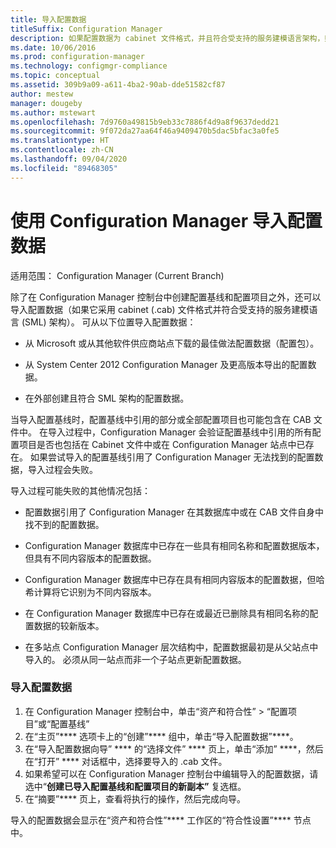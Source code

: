 ```yaml
---
title: 导入配置数据
titleSuffix: Configuration Manager
description: 如果配置数据为 cabinet 文件格式，并且符合受支持的服务建模语言架构，则将它导入。
ms.date: 10/06/2016
ms.prod: configuration-manager
ms.technology: configmgr-compliance
ms.topic: conceptual
ms.assetid: 309b9a09-a611-4ba2-90ab-dde51582cf87
author: mestew
manager: dougeby
ms.author: mstewart
ms.openlocfilehash: 7d9760a49815b9eb33c7886f4d9a8f9637dedd21
ms.sourcegitcommit: 9f072da27aa64f46a9409470b5dac5bfac3a0fe5
ms.translationtype: HT
ms.contentlocale: zh-CN
ms.lasthandoff: 09/04/2020
ms.locfileid: "89468305"
---
```

# <a name="import-configuration-data-with-configuration-manager"></a>使用 Configuration Manager 导入配置数据

适用范围：  Configuration Manager (Current Branch)

除了在 Configuration Manager 控制台中创建配置基线和配置项目之外，还可以导入配置数据（如果它采用 cabinet (.cab) 文件格式并符合受支持的服务建模语言 (SML) 架构）。 可从以下位置导入配置数据：  

- 从 Microsoft 或从其他软件供应商站点下载的最佳做法配置数据（配置包）。  

- 从 System Center 2012 Configuration Manager 及更高版本导出的配置数据。  

- 在外部创建且符合 SML 架构的配置数据。  

当导入配置基线时，配置基线中引用的部分或全部配置项目也可能包含在 CAB 文件中。 在导入过程中，Configuration Manager 会验证配置基线中引用的所有配置项目是否也包括在 Cabinet 文件中或在 Configuration Manager 站点中已存在。 如果尝试导入的配置基线引用了 Configuration Manager 无法找到的配置数据，导入过程会失败。  

导入过程可能失败的其他情况包括：  

-   配置数据引用了 Configuration Manager 在其数据库中或在 CAB 文件自身中找不到的配置数据。  

-   Configuration Manager 数据库中已存在一些具有相同名称和配置数据版本，但具有不同内容版本的配置数据。  

-   Configuration Manager 数据库中已存在具有相同内容版本的配置数据，但哈希计算将它识别为不同内容版本。  

-   在 Configuration Manager 数据库中已存在或最近已删除具有相同名称的配置数据的较新版本。  

-   在多站点 Configuration Manager 层次结构中，配置数据最初是从父站点中导入的。 必须从同一站点而非一个子站点更新配置数据。  

### <a name="import-configuration-data"></a>导入配置数据  

1.  在 Configuration Manager 控制台中，单击“资产和符合性” > “配置项目”或“配置基线”
2.  在“主页”**** 选项卡上的“创建”**** 组中，单击“导入配置数据”****。  
3.  在“导入配置数据向导” **** 的“选择文件” **** 页上，单击“添加” ****，然后在“打开” **** 对话框中，选择要导入的 .cab 文件。  
4.  如果希望可以在 Configuration Manager 控制台中编辑导入的配置数据，请选中“**创建已导入配置基线和配置项目的新副本”** 复选框。  
5.  在“摘要”**** 页上，查看将执行的操作，然后完成向导。  

导入的配置数据会显示在“资产和符合性”**** 工作区的“符合性设置”**** 节点中。  
